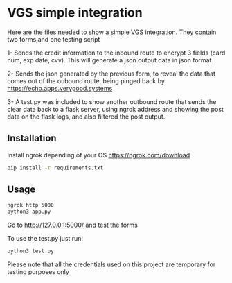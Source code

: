 # VGS simple integration

Here are the files needed to show a simple VGS integration. They contain two forms,and one testing script

1- Sends the credit information to the inbound route to encrypt 3 fields (card num, exp date, cvv). This will generate a json output data in json format

2- Sends the json generated by the previous form, to reveal the data that comes out of the oubound route, being pinged back by https://echo.apps.verygood.systems​ 

3- A test.py was included to show another outbound route that sends the clear data back to a flask server, using ngrok address and showing the post data on the flask logs, and also filtered the post output.


## Installation 

Install ngrok depending of your OS
https://ngrok.com/download

```bash
pip install -r requirements.txt
``` 


## Usage
```bash
ngrok http 5000
python3 app.py
```
Go to http://127.0.0.1:5000/ and test the forms

To use the test.py just run:

```bash
python3 test.py
```

Please note that all the credentials used on this project are temporary for testing purposes only